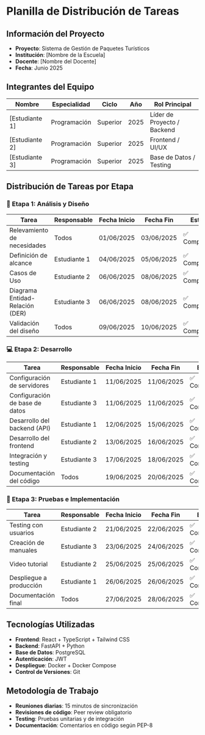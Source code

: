 # Planilla de Distribución de Tareas

## Información del Proyecto
- **Proyecto**: Sistema de Gestión de Paquetes Turísticos
- **Institución**: [Nombre de la Escuela]
- **Docente**: [Nombre del Docente]
- **Fecha**: Junio 2025

## Integrantes del Equipo
| Nombre | Especialidad | Ciclo | Año | Rol Principal |
|--------|--------------|-------|-----|---------------|
| [Estudiante 1] | Programación | Superior | 2025 | Líder de Proyecto / Backend |
| [Estudiante 2] | Programación | Superior | 2025 | Frontend / UI/UX |
| [Estudiante 3] | Programación | Superior | 2025 | Base de Datos / Testing |

## Distribución de Tareas por Etapa

### 🧪 Etapa 1: Análisis y Diseño
| Tarea | Responsable | Fecha Inicio | Fecha Fin | Estado |
|-------|-------------|--------------|-----------|---------|
| Relevamiento de necesidades | Todos | 01/06/2025 | 03/06/2025 | ✅ Completado |
| Definición de alcance | Estudiante 1 | 04/06/2025 | 05/06/2025 | ✅ Completado |
| Casos de Uso | Estudiante 2 | 06/06/2025 | 08/06/2025 | ✅ Completado |
| Diagrama Entidad-Relación (DER) | Estudiante 3 | 06/06/2025 | 08/06/2025 | ✅ Completado |
| Validación del diseño | Todos | 09/06/2025 | 10/06/2025 | ✅ Completado |

### 💻 Etapa 2: Desarrollo
| Tarea | Responsable | Fecha Inicio | Fecha Fin | Estado |
|-------|-------------|--------------|-----------|---------|
| Configuración de servidores | Estudiante 1 | 11/06/2025 | 11/06/2025 | ✅ Completado |
| Configuración de base de datos | Estudiante 3 | 11/06/2025 | 11/06/2025 | ✅ Completado |
| Desarrollo del backend (API) | Estudiante 1 | 12/06/2025 | 15/06/2025 | ✅ Completado |
| Desarrollo del frontend | Estudiante 2 | 13/06/2025 | 16/06/2025 | ✅ Completado |
| Integración y testing | Estudiante 3 | 17/06/2025 | 18/06/2025 | ✅ Completado |
| Documentación del código | Todos | 19/06/2025 | 20/06/2025 | ✅ Completado |

### 🧪 Etapa 3: Pruebas e Implementación
| Tarea | Responsable | Fecha Inicio | Fecha Fin | Estado |
|-------|-------------|--------------|-----------|---------|
| Testing con usuarios | Estudiante 2 | 21/06/2025 | 22/06/2025 | ✅ Completado |
| Creación de manuales | Estudiante 3 | 23/06/2025 | 24/06/2025 | ✅ Completado |
| Video tutorial | Estudiante 2 | 25/06/2025 | 25/06/2025 | ✅ Completado |
| Despliegue a producción | Estudiante 1 | 26/06/2025 | 26/06/2025 | ✅ Completado |
| Documentación final | Todos | 27/06/2025 | 28/06/2025 | ✅ Completado |

## Tecnologías Utilizadas
- **Frontend**: React + TypeScript + Tailwind CSS
- **Backend**: FastAPI + Python
- **Base de Datos**: PostgreSQL
- **Autenticación**: JWT
- **Despliegue**: Docker + Docker Compose
- **Control de Versiones**: Git

## Metodología de Trabajo
- **Reuniones diarias**: 15 minutos de sincronización
- **Revisiones de código**: Peer review obligatorio
- **Testing**: Pruebas unitarias y de integración
- **Documentación**: Comentarios en código según PEP-8 